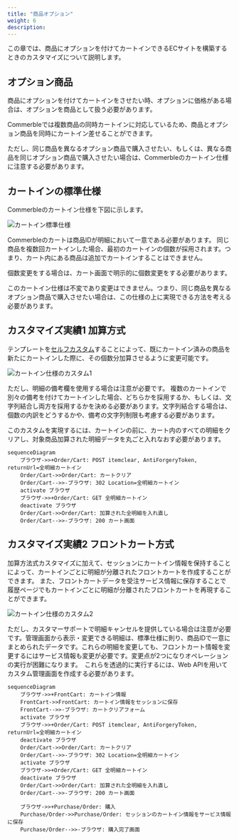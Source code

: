 ```yaml
---
title: "商品オプション"
weight: 6
description: 
---
```


この章では、商品にオプションを付けてカートインできるECサイトを構築するときのカスタマイズについて説明します。

## オプション商品

商品にオプションを付けてカートインをさせたい時、オプションに価格がある場合は、オプションを商品として扱う必要があります。

Commerbleでは複数商品の同時カートインに対応しているため、商品とオプション商品を同時にカートイン差せることができます。

ただし、同じ商品を異なるオプション商品で購入させたい、もしくは、異なる商品を同じオプション商品で購入させたい場合は、Commerbleのカートイン仕様に注意する必要があります。

## カートインの標準仕様

Commerbleのカートイン仕様を下図に示します。

![カートイン標準仕様](./1.jpg)

Commerbleのカートは商品IDが明細において一意である必要があります。 同じ商品を複数回カートインした場合、最初のカートインの個数が採用されます。つまり、カート内にある商品は追加でカートインすることはできません。

個数変更をする場合は、カート画面で明示的に個数変更をする必要があります。

このカートイン仕様は不変であり変更はできません。つまり、同じ商品を異なるオプション商品で購入させたい場合は、この仕様の上に実現できる方法を考える必要があります。

## カスタマイズ実績1 加算方式

テンプレートを[セルフカスタム]することによって、既にカートイン済みの商品を新たにカートインした際に、その個数分加算させるように変更可能です。

![カートイン仕様のカスタム1](./2.jpg)

ただし、明細の備考欄を使用する場合は注意が必要です。 複数のカートインで別々の備考を付けてカートインした場合、どちらかを採用するか、もしくは、文字列結合し両方を採用するかを決める必要があります。文字列結合する場合は、個数の内訳をどうするかや、備考の文字列制限も考慮する必要があります。

このカスタムを実現するには、カートインの前に、カート内のすべての明細をクリアし、対象商品加算された明細データを丸ごと入れなおす必要があります。

```mermaid
sequenceDiagram
    ブラウザ->>+Order/Cart: POST itemclear, AntiForgeryToken, returnUrl=全明細カートイン 
    Order/Cart->>Order/Cart: カートクリア
    Order/Cart-->>-ブラウザ: 302 Location=全明細カートイン 
    activate ブラウザ
    ブラウザ->>+Order/Cart: GET 全明細カートイン 
    deactivate ブラウザ
    Order/Cart->>Order/Cart: 加算された全明細を入れ直し
    Order/Cart-->>-ブラウザ: 200 カート画面 
```

## カスタマイズ実績2 フロントカート方式

加算方法式カスタマイズに加えて、セッションにカートイン情報を保持することによって、カートインごとに明細が分離されたフロントカートを作成することができます。 また、フロントカートデータを受注サービス情報に保存することで履歴ページでもカートインごとに明細が分離されたフロントカートを再現することができます。

![カートイン仕様のカスタム2](./3.jpg)

ただし、カスタマーサポートで明細キャンセルを提供している場合は注意が必要です。管理画面から表示・変更できる明細は、標準仕様に則り、商品IDで一意にまとめられたデータです。これらの明細を変更しても、フロントカート情報を変更するにはサービス情報も変更が必要です。変更点が2つになりオペレーションの実行が困難になります。　これらを透過的に実行するには、Web APIを用いてカスタム管理画面を作成する必要があります。

```mermaid
sequenceDiagram
    ブラウザ->>+FrontCart: カートイン情報
    FrontCart->>FrontCart: カートイン情報をセッションに保存
    FrontCart-->>-ブラウザ: カートクリアフォーム
    activate ブラウザ
    ブラウザ->>+Order/Cart: POST itemclear, AntiForgeryToken, returnUrl=全明細カートイン 
    deactivate ブラウザ
    Order/Cart->>Order/Cart: カートクリア
    Order/Cart-->>-ブラウザ: 302 Location=全明細カートイン 
    activate ブラウザ
    ブラウザ->>+Order/Cart: GET 全明細カートイン 
    deactivate ブラウザ
    Order/Cart->>Order/Cart: 加算された全明細を入れ直し
    Order/Cart-->>-ブラウザ: 200 カート画面 

    ブラウザ->>+Purchase/Order: 購入
    Purchase/Order->>Purchase/Order: セッションのカートイン情報をサービス情報に保存
    Purchase/Order-->>-ブラウザ: 購入完了画面
```


[セルフカスタム]: ../../features/customization/#セルフカスタム "セルフカスタム"